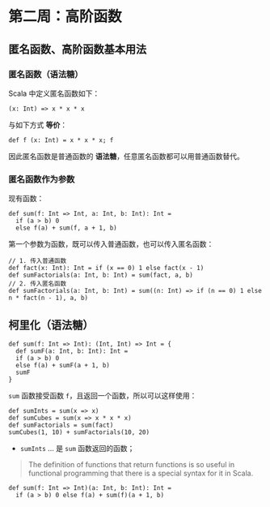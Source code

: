 # 第二周：高阶函数

## 匿名函数、高阶函数基本用法

### 匿名函数（语法糖）

Scala 中定义匿名函数如下：

```
(x: Int) => x * x * x
```

与如下方式 **等价**：

```
def f (x: Int) = x * x * x; f
```

因此匿名函数是普通函数的 **语法糖**，任意匿名函数都可以用普通函数替代。

### 匿名函数作为参数

现有函数：

```
def sum(f: Int => Int, a: Int, b: Int): Int =
  if (a > b) 0
  else f(a) + sum(f, a + 1, b)
```
第一个参数为函数，既可以传入普通函数，也可以传入匿名函数：

```
// 1. 传入普通函数
def fact(x: Int): Int = if (x == 0) 1 else fact(x - 1)
def sumFactorials(a: Int, b: Int) = sum(fact, a, b)
// 2. 传入匿名函数
def sumFactorials(a: Int, b: Int) = sum((n: Int) => if (n == 0) 1 else n * fact(n - 1), a, b)
```

## 柯里化（语法糖）

```
def sum(f: Int => Int): (Int, Int) => Int = {
  def sumF(a: Int, b: Int): Int =
  if (a > b) 0
  else f(a) + sumF(a + 1, b)
  sumF
}
```

`sum` 函数接受函数 `f`，且返回一个函数，所以可以这样使用：

```
def sumInts = sum(x => x)
def sumCubes = sum(x => x * x * x)
def sumFactorials = sum(fact)
sumCubes(1, 10) + sumFactorials(10, 20)
```
* `sumInts` ... 是 `sum` 函数返回的函数；

> The definition of functions that return functions is so useful in functional programming that there is a special syntax for it in Scala.

```
def sum(f: Int => Int)(a: Int, b: Int): Int =
  if (a > b) 0 else f(a) + sum(f)(a + 1, b)
```
